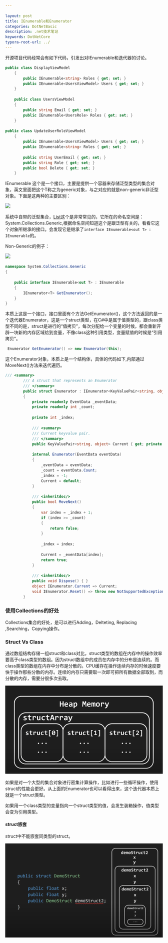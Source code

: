 ```yaml
---

layout: post
title: IEnumerable和Enumerator
categories: DotNetBasic
description: .net技术笔记
keywords: DotNetCore
typora-root-url: ../
---
```

开源项目代码经常会有如下代码，引发出对IEnumerable和迭代器的讨论。

````c#
public class DisplayViewModel
    {
        public IEnumerable<string> Roles { get; set; }
        public IEnumerable<UsersViewModel> Users { get; set; }
    }

    public class UsersViewModel
    {
        public string Email { get; set; }
        public IEnumerable<UsersRole> Roles { get; set; }
    }

public class UpdateUserRoleViewModel
    {
        public IEnumerable<UsersViewModel> Users { get; set; }
        public IEnumerable<string> Roles { get; set; }

        public string UserEmail { get; set; }
        public string Role { get; set; }
        public bool Delete { get; set; }
    }
````

IEnumerable<T> 这个是一个接口，主要是提供一个容器来存储泛型类型的集合对象，英文里面把这个T称之为generic对象，与之对应的就是non-generic非泛型对象。下面是这两种的主要区别：

<img src="https://cs-cn.top/images/posts/Collections14511.png"/>

系统中自带的泛型集合，[List<T>](https://source.dot.net/#System.Private.CoreLib/List.cs,cf7f4095e4de7646)这个是非常常见的，它所在的命名空间是：System.Collections.Generic,根据命名空间知道这个是跟泛型有关的，看看它这个对象所继承的接口。会发现它是继承了`interface IEnumerable<out T> : IEnumerable`的。



Non-Generic的例子：

<img src="https://cs-cn.top/images/posts/Non-Generic_Collection6953.png"/>

````c#
namespace System.Collections.Generic
{
    
    public interface IEnumerable<out T> : IEnumerable
    {
        IEnumerator<T> GetEnumerator();
    }
}
````

本质上这是一个接口，接口里面有个方法GetEnumerator()，这个方法返回的是一个迭代器Enumerator，这是一个struct类型，在C#中是属于值类型的，跟class类型不同的是，struct是进行的“值拷贝”，每次分配给一个变量的时候，都会重新开辟一块新的内存区域给到变量，不像class这种引用类型，变量赋值的时候是“引用拷贝”。

```c#
 Enumerator GetEnumerator() => new Enumerator(this);
```

这个Enumerator对象，本质上是一个结构体，具体的代码如下,内部通过MoveNext()方法来迭代遍历。

```c#
/// <summary>
        /// A struct that represents an Enumerator
        /// </summary>
        public struct Enumerator : IEnumerator<KeyValuePair<string, object>>
        {
            private readonly EventData _eventData;
            private readonly int _count;
 
            private int _index;
 
            /// <summary>
            /// Current keyvalue pair.
            /// </summary>
            public KeyValuePair<string, object> Current { get; private set; }
 
            internal Enumerator(EventData eventData)
            {
                _eventData = eventData;
                _count = eventData.Count;
                _index = -1;
                Current = default;
            }
 
            /// <inheritdoc/>
            public bool MoveNext()
            {
                var index = _index + 1;
                if (index >= _count)
                {
                    return false;
                }
 
                _index = index;
 
                Current = _eventData[index];
                return true;
            }
 
            /// <inheritdoc/>
            public void Dispose() { }
            object IEnumerator.Current => Current;
            void IEnumerator.Reset() => throw new NotSupportedException();
        }
```

### 使用Collections的好处

Collections集合的好处，是可以进行Adding，Delteting, Replacing ,Searching，Copying操作。

### Struct Vs Class

通过数组结构存储一组struct和class对比，struct类型的数组在内存中的操作效率要高于class类型的数组。因为struct数组中的成员在内存中的分布是连续的。而class类型的数组在内存中分布是分散的。CPU缓存在操作连续内存的时候速度要快于操作那些分散的内存。连续的内存只需要取一次即可把所有数据全部取到，而分散的内存，需要分很多次去取。

![structArray_112.png](/images/posts/structArray_112.png)



如果是对一个大型的集合对象进行密集计算操作，比如进行一些循环操作，使用struct的性能会更好。从上面的Enumerator也可以看得出来，这个迭代器本质上就是一个struct类型。

如果用一个class类型的变量指向一个struct类型的值，会发生装箱操作，值类型会变为引用类型。

#### struct嵌套

struct中不能嵌套同类型的struct。

![struct_4873.png](/images/posts/struct_4873.png)

